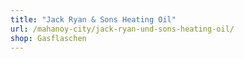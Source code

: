 ```yaml
---
title: "Jack Ryan & Sons Heating Oil"
url: /mahanoy-city/jack-ryan-und-sons-heating-oil/
shop: Gasflaschen
---
```

